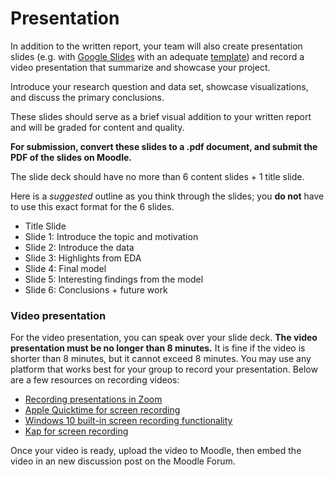 # Presentation

In addition to the written report, your team will also create presentation slides (e.g. with [Google Slides](https://www.google.com/intl/en_en/slides/about/) with an adequate [template](https://slidesgo.com/themes)) and record a video presentation that summarize and showcase your project.

Introduce your research question and data set, showcase visualizations, and discuss the primary conclusions.

These slides should serve as a brief visual addition to your written report and will be graded for content and quality.

**For submission, convert these slides to a .pdf document, and submit the PDF of the slides on Moodle.**

The slide deck should have no more than 6 content slides + 1 title slide.

Here is a *suggested* outline as you think through the slides; you **do not** have to use this exact format for the 6 slides.

-   Title Slide
-   Slide 1: Introduce the topic and motivation
-   Slide 2: Introduce the data
-   Slide 3: Highlights from EDA
-   Slide 4: Final model
-   Slide 5: Interesting findings from the model
-   Slide 6: Conclusions + future work

### Video presentation

For the video presentation, you can speak over your slide deck.
**The video presentation must be no longer than 8 minutes.** It is fine if the video is shorter than 8 minutes, but it cannot exceed 8 minutes.
You may use any platform that works best for your group to record your presentation.
Below are a few resources on recording videos:

-   [Recording presentations in Zoom](https://kb.siue.edu/61721)
-   [Apple Quicktime for screen recording](https://support.apple.com/en-gb/guide/quicktime-player/qtp97b08e666/mac)
-   [Windows 10 built-in screen recording functionality](https://www.youtube.com/watch?v=OfPbr1mRDuo)
-   [Kap for screen recording](https://getkap.co/)

Once your video is ready, upload the video to Moodle, then embed the video in an new discussion post on the Moodle Forum.